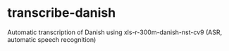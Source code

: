 # transcribe-danish
Automatic transcription of Danish using xls-r-300m-danish-nst-cv9 (ASR, automatic speech recognition)
